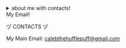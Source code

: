 
<details>
  <summary>about me with contacts!</summary>

ツ゚ i am 13 years old ツ゚

ツ゚ I really like coding and modding video games ツ゚

ツ゚ BIG DC & Marvel fan ツ゚

ツ゚ Looking for people who are familiar with prodigy math game for customer support ツ゚

</details>
  <summary>My Email!</summary>
  
  ツ゚ CONTACTS ツ゚
  
  My Main Email: calebthehufflepuff@gmail.com
